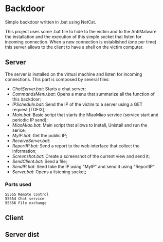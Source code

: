 # Backdoor

Simple backdoor written in .bat using NetCat.

This project uses some .bat file to hide to the victim and to the AntiMalware the installation and the execution of this simple socket that listen for incoming connection.
When a new connection is established (one per time) this server allows to the client to have a shell on the victim computer.

## Server
The server is installed on the virtual machine and listen for incoming connections. This part is composed by several files:
* *ChatServer.bat*: Starts a chat server;
* *CommandsMenu.bat*: Opens a menu that summarize all the function of this backdoor;
* *IPSchedule.bat*: Send the IP of the victim to a server using a GET request [TOFIX];
* *Main.bat*: Basic script that starts the MiaoMiao service (service start and periodic IP send);
* *MiaoMiao.bat*: Main script that allows to Install, Unistall and run the serice;
* *MyIP.bat*: Get the public IP;
* *ReceiveServer.bat*:
* *ReportIP.bat*: Send a report to the web interface that collect the information;
* *Screenshot.bat*: Create a screenshot of the current view and send it;
* *SendClient.bat*: Send a file;
* *SendIP.bat*: Send take the IP using "MyIP" and send it using "ReportIP"
* *Server.bat*: Opens a listening socket;

### Ports used

	55555 Remote control
	55554 Chat service
	55556 File exchange


## Client


## Server dist

